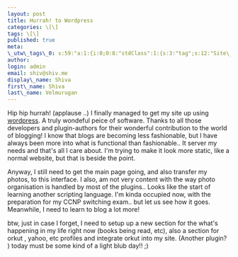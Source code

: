 ```yaml
---
layout: post
title: Hurrah! to Wordpress
categories: \[\]
tags: \[\]
published: true
meta:
\_utw\_tags\_0: s:59:"a:1:{i:0;O:8:"stdClass":1:{s:3:"tag";s:12:"Site\_updates";}}";
author:
login: admin
email: shiv@shiv.me
display\_name: Shiva
first\_name: Shiva
last\_name: Velmurugan
---
```


Hip hip hurrah! (applause ..) I finally managed to get my site up using [wordpress][0]. A truly wondeful peice of software. Thanks to all those developers and plugin-authors for their wonderful contribution to the world of blogging! I know that blogs are becoming less fashionable, but I have always been more into what is functional than fashionable.. It server my needs and that's all I care about. I'm trying to make it look more static, like a normal website, but that is beside the point.

Anyway, I still need to get the main page going, and also transfer my photos, to this interface. I also, am not very content with the way photo organisation is handled by most of the plugins.. Looks like the start of learning another scripting language. I'm kinda occupied now, with the preparation for my CCNP switching exam.. but let us see how it goes. Meanwhile, I need to learn to blog a lot more!

btw, just in case I forget, I need to setup up a new section for the what's happening in my life right now (books being read, etc), also a section for orkut , yahoo, etc profiles and integrate orkut into my site. (Another plugin? ) today must be some kind of a light blub day!! ;)


[0]: http://wordpress.org/